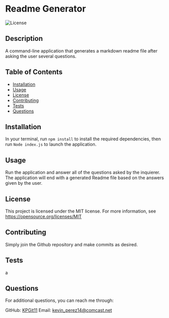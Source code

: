 # Readme Generator
![License](https://img.shields.io/badge/license-MIT-blue.svg)

## Description
A command-line application that generates a markdown readme file after asking the user several questions.

## Table of Contents
* [Installation](#installation)
* [Usage](#usage)
* [License](#license)
* [Contributing](#contributing)
* [Tests](#tests)
* [Questions](#questions)

## Installation
In your terminal, run `npm install` to install the required dependencies, then run `Node index.js` to launch the application.

## Usage
Run the application and answer all of the questions asked by the inquierer. The application will end with a generated Readme file based on the answers given by the user.

## License
    
This project is licensed under the MIT license. For more information, see https://opensource.org/licenses/MIT

## Contributing
Simply join the Github repository and make commits as desired.

## Tests
a

## Questions
For additional questions, you can reach me through:

GitHub: [KPGit11](https://github.com/KPGit11)
Email: kevin_perez14@comcast.net
